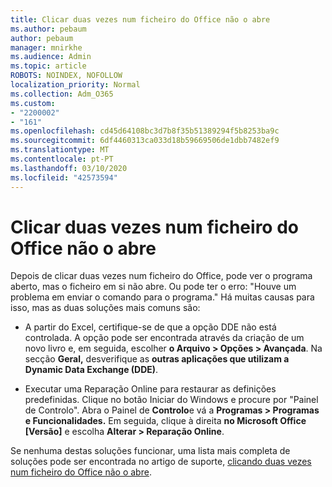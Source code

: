 ```yaml
---
title: Clicar duas vezes num ficheiro do Office não o abre
ms.author: pebaum
author: pebaum
manager: mnirkhe
ms.audience: Admin
ms.topic: article
ROBOTS: NOINDEX, NOFOLLOW
localization_priority: Normal
ms.collection: Adm_O365
ms.custom:
- "2200002"
- "161"
ms.openlocfilehash: cd45d64108bc3d7b8f35b51389294f5b8253ba9c
ms.sourcegitcommit: 6df4460313ca033d18b59669506de1dbb7482ef9
ms.translationtype: MT
ms.contentlocale: pt-PT
ms.lasthandoff: 03/10/2020
ms.locfileid: "42573594"
---
```

# <a name="double-clicking-an-office-file-fails-to-open-it"></a>Clicar duas vezes num ficheiro do Office não o abre

Depois de clicar duas vezes num ficheiro do Office, pode ver o programa aberto, mas o ficheiro em si não abre. Ou pode ter o erro: "Houve um problema em enviar o comando para o programa." Há muitas causas para isso, mas as duas soluções mais comuns são:

- A partir do Excel, certifique-se de que a opção DDE não está controlada. A opção pode ser encontrada através da criação de um novo livro e, em seguida, escolher **o Arquivo > Opções > Avançada**. Na secção **Geral,** desverifique as **outras aplicações que utilizam a Dynamic Data Exchange (DDE)**.

- Executar uma Reparação Online para restaurar as definições predefinidas. Clique no botão Iniciar do Windows e procure por "Painel de Controlo". Abra o Painel de **Controlo**e vá a **Programas > Programas e Funcionalidades.** Em seguida, clique à direita **no Microsoft Office [Versão]** e escolha **Alterar > Reparação Online**.

Se nenhuma destas soluções funcionar, uma lista mais completa de soluções pode ser encontrada no artigo de suporte, [clicando duas vezes num ficheiro do Office não o abre](https://support.office.com/article/Double-clicking-an-Office-file-fails-to-open-it-1e9c0ad9-34c8-4440-a42e-d30186b29ed6).
